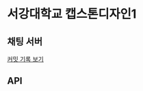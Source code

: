 # 서강대학교 캡스톤디자인1

## 채팅 서버

[커밋 기록 보기](https://github.com/empodi/capstone-node/commits/main)

## API
